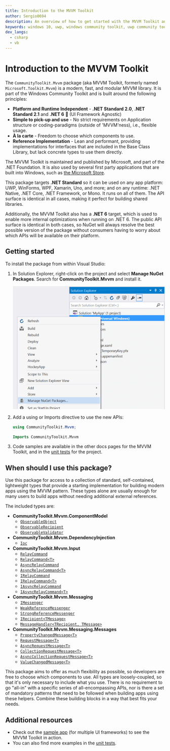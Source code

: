 ```yaml
---
title: Introduction to the MVVM Toolkit
author: Sergio0694
description: An overview of how to get started with the MVVM Toolkit and to the APIs it contains
keywords: windows 10, uwp, windows community toolkit, uwp community toolkit, uwp toolkit, get started, visual studio, MVVM, net core, net standard
dev_langs:
  - csharp
  - vb 
---
```


# Introduction to the MVVM Toolkit

The `CommunityToolkit.Mvvm` package (aka MVVM Toolkit, formerly named `Microsoft.Toolkit.Mvvm`) is a modern, fast, and modular MVVM library. It is part of the Windows Community Toolkit and is built around the following principles:

- **Platform and Runtime Independent** - **.NET Standard 2.0**, **.NET Standard 2.1** and **.NET 6** 🚀 (UI Framework Agnostic)
- **Simple to pick-up and use** - No strict requirements on Application structure or coding-paradigms (outside of 'MVVM'ness), i.e., flexible usage.
- **À la carte** - Freedom to choose which components to use.
- **Reference Implementation** - Lean and performant, providing implementations for interfaces that are included in the Base Class Library, but lack concrete types to use them directly.

The MVVM Toolkit is maintained and published by Microsoft, and part of the .NET Foundation. It is also used by several first party applications that are built into Windows, such as [the Microsoft Store](https://blogs.windows.com/windowsexperience/2021/06/24/building-a-new-open-microsoft-store-on-windows-11/).

This package targets **.NET Standard** so it can be used on any app platform: UWP, WinForms, WPF, Xamarin, Uno, and more; and on any runtime: .NET Native, .NET Core, .NET Framework, or Mono. It runs on all of them. The API surface is identical in all cases, making it perfect for building shared libraries.

Additionally, the MVVM Toolkit also has a **.NET 6** target, which is used to enable more internal optimizations when running on .NET 6. The public API surface is identical in both cases, so NuGet will always resolve the best possible version of the package without consumers having to worry about which APIs will be available on their platform.

## Getting started

To install the package from within Visual Studio:

1. In Solution Explorer, right-click on the project and select **Manage NuGet Packages**. Search for **CommunityToolkit.Mvvm** and install it.

    ![NuGet Packages](../images/get-started/manage-nuget-packages.png "Manage NuGet Packages Image")

2. Add a using or Imports directive to use the new APIs:

    ```c#
    using CommunityToolkit.Mvvm;
    ```

    ```vb
    Imports CommunityToolkit.Mvvm
    ```

3. Code samples are available in the other docs pages for the MVVM Toolkit, and in the [unit tests](https://github.com/CommunityToolkit/dotnet/tree/main/tests/CommunityToolkit.Mvvm.UnitTests) for the project.

## When should I use this package?

Use this package for access to a collection of standard, self-contained, lightweight types that provide a starting implementation for building modern apps using the MVVM pattern. These types alone are usually enough for many users to build apps without needing additional external references.

The included types are:

- **CommunityToolkit.Mvvm.ComponentModel**
  - [`ObservableObject`](ObservableObject.md)
  - [`ObservableRecipient`](ObservableRecipient.md)
  - [`ObservableValidator`](ObservableValidator.md)
- **CommunityToolkit.Mvvm.DependencyInjection**
  - [`Ioc`](Ioc.md)
- **CommunityToolkit.Mvvm.Input**
  - [`RelayCommand`](RelayCommand.md)
  - [`RelayCommand<T>`](RelayCommand.md)
  - [`AsyncRelayCommand`](AsyncRelayCommand.md)
  - [`AsyncRelayCommand<T>`](AsyncRelayCommand.md)
  - [`IRelayCommand`](RelayCommand.md)
  - [`IRelayCommand<T>`](RelayCommand.md)
  - [`IAsyncRelayCommand`](AsyncRelayCommand.md)
  - [`IAsyncRelayCommand<T>`](AsyncRelayCommand.md)
- **CommunityToolkit.Mvvm.Messaging**
  - [`IMessenger`](Messenger.md)
  - [`WeakReferenceMessenger`](Messenger.md)
  - [`StrongReferenceMessenger`](Messenger.md)
  - [`IRecipient<TMessage>`](Messenger.md)
  - [`MessageHandler<TRecipient, TMessage>`](Messenger.md)
- **CommunityToolkit.Mvvm.Messaging.Messages**
  - [`PropertyChangedMessage<T>`](/dotnet/api/CommunityToolkit.mvvm.Messaging.Messages.PropertyChangedMessage-1)
  - [`RequestMessage<T>`](/dotnet/api/CommunityToolkit.mvvm.Messaging.Messages.RequestMessage-1)
  - [`AsyncRequestMessage<T>`](/dotnet/api/CommunityToolkit.mvvm.Messaging.Messages.AsyncRequestMessage-1)
  - [`CollectionRequestMessage<T>`](/dotnet/api/CommunityToolkit.mvvm.Messaging.Messages.CollectionRequestMessage-1)
  - [`AsyncCollectionRequestMessage<T>`](/dotnet/api/CommunityToolkit.mvvm.Messaging.Messages.AsyncCollectionRequestMessage-1)
  - [`ValueChangedMessage<T>`](/dotnet/api/CommunityToolkit.mvvm.Messaging.Messages.ValueChangedMessage-1)

This package aims to offer as much flexibility as possible, so developers are free to choose which components to use.  All types are loosely-coupled, so that it's only necessary to include what you use. There is no requirement to go "all-in" with a specific series of all-encompassing APIs, nor is there a set of mandatory patterns that need to be followed when building apps using these helpers. Combine these building blocks in a way that best fits your needs.

## Additional resources

- Check out the [sample app](https://aka.ms/mvvmtoolkit/samples) (for multiple UI frameworks) to see the MVVM Toolkit in action.
- You can also find more examples in the [unit tests](https://github.com/CommunityToolkit/dotnet/tree/main/tests/CommunityToolkit.Mvvm.UnitTests).
